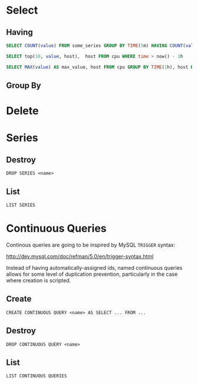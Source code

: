 # Select

## Having

```sql
SELECT COUNT(value) FROM some_series GROUP BY TIME(5m) HAVING COUNT(value) > 23

SELECT top(10, value, host),  host FROM cpu WHERE time > now() - 1h

SELECT MAX(value) AS max_value, host FROM cpu GROUP BY TIME(1h), host HAVING TOP(max_value, 13)
```

## Group By

# Delete

# Series

## Destroy

    DROP SERIES <name>

## List

    LIST SERIES

# Continuous Queries

Continous queries are going to be inspired by MySQL `TRIGGER` syntax:

http://dev.mysql.com/doc/refman/5.0/en/trigger-syntax.html

Instead of having automatically-assigned ids, named continuous queries allows for some level of duplication prevention,
particularly in the case where creation is scripted.

## Create

    CREATE CONTINUOUS QUERY <name> AS SELECT ... FROM ...

## Destroy

    DROP CONTINUOUS QUERY <name>

## List

    LIST CONTINUOUS QUERIES
